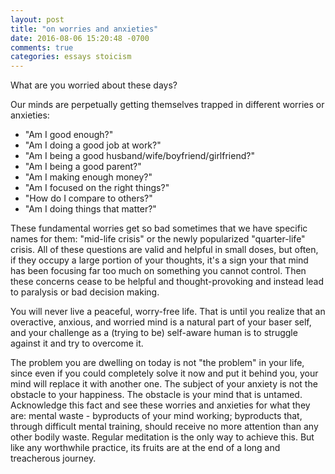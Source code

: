 ```yaml
---
layout: post
title: "on worries and anxieties"
date: 2016-08-06 15:20:48 -0700
comments: true
categories: essays stoicism
---
```


What are you worried about these days?

Our minds are perpetually getting themselves trapped in different worries or anxieties: 

<!-- More -->

- "Am I good enough?"
- "Am I doing a good job at work?"
- "Am I being a good husband/wife/boyfriend/girlfriend?"
- "Am I being a good parent?"
- "Am I making enough money?"
- "Am I focused on the right things?"
- "How do I compare to others?"
- "Am I doing things that matter?"

These fundamental worries get so bad sometimes that we have specific names for them: "mid-life crisis" or the newly popularized "quarter-life" crisis. All of these questions are valid and helpful in small doses, but often, if they occupy a large portion of your thoughts, it's a sign your that mind has been focusing far too much on something you cannot control. Then these concerns cease to be helpful and thought-provoking and instead lead to paralysis or bad decision making.

You will never live a peaceful, worry-free life. That is until you realize that an overactive, anxious, and worried mind is a natural part of your baser self, and your challenge as a (trying to be) self-aware human is to struggle against it and try to overcome it.

The problem you are dwelling on today is not "the problem" in your life, since even if you could completely solve it now and put it behind you, your mind will replace it with another one. The subject of your anxiety is not the obstacle to your happiness. The obstacle is your mind that is untamed. Acknowledge this fact and see these worries and anxieties for what they are: mental waste - byproducts of your mind working; byproducts that, through difficult mental training, should receive no more attention than any other bodily waste. Regular meditation is the only way to achieve this. But like any worthwhile practice, its fruits are at the end of a long and treacherous journey.
